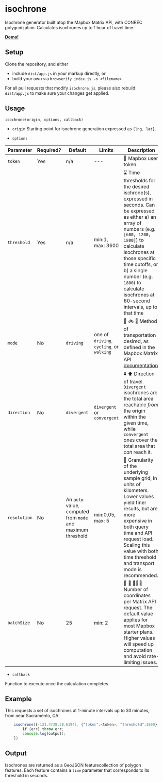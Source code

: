 # isochrone

Isochrone generator built atop the Mapbox Matrix API, with CONREC polygonization. Calculates isochrones up to 1 hour of travel time.

**[Demo!](https://www.mapbox.com/bites/00156/)**


## Setup

Clone the repository, and either

- include `dist/app.js` in your markup directly, or
- build your own via `browserify index.js -o <filename>`

For all pull requests that modify `isochrone.js`, please also rebuild  `dist/app.js` to make sure your changes get applied.

## Usage

`isochrone(origin, options, callback)`

- `origin`
Starting point for isochrone generation expressed as `[lng, lat]`.

- `options`

Parameter | Required? | Default | Limits | Description
--- | --- | --- |--- | ---
`token` | Yes | n/a | --- | 🔑 Mapbox user token
`threshold` | Yes | n/a | min:1, max: 3600 | ⌛️ Time thresholds for the desired ischrone(s), expressed in seconds. Can be expressed as either a) an array of numbers (e.g. `[600, 1200, 1800]`) to calculate isochrones at those specific time cutoffs, or b) a single number (e.g. `1800`) to calculate isochrones at 60-second intervals, up to that time
`mode` | No | `driving` | one of `driving`, `cycling`, or `walking` | 🚗 🚲 👟 Method of transportation desired, as defined in the Mapbox Matrix API [documentation](https://www.mapbox.com/api-documentation/navigation/#retrieve-a-matrix).
`direction` | No | `divergent` | `divergent` or `convergent` | ⬇️ ⬆️ Direction of travel. `Divergent` isochrones are the total area reachable _from_ the origin within the given time, while `convergent` ones cover the total area that _can_ reach it.
`resolution` | No | An `auto` value, computed from `mode` and maximum threshold | min:0.05, max: 5 | 📏 Granularity of the underlying sample grid, in units of kilometers. Lower values yield finer results, but are more expensive in both query time and API request load. Scaling this value with both time threshold and transport mode is recommended.
`batchSize` | No | 25 | min: 2 | 👨 👬 👨‍👦‍👦  Number of coordinates per Matrix API request. The default value applies for most Mapbox starter plans. Higher values will speed up computation and avoid rate-limiting issues.


- `callback`


Function to execute once the calculation completes.



## Example
This requests a set of isochrones at 1-minute intervals up to 30 minutes, from near Sacramento, CA:

```javascript
	isochrone([-121.4738,38.6194], {"token":<token>, "threshold":1800}, function(err, output){
		if (err) throw err;
		console.log(output);
	})
```

## Output

Isochrones are returned as a GeoJSON featurecollection of polygon features. Each feature contains a `time` parameter that corresponds to its threshold in seconds.
